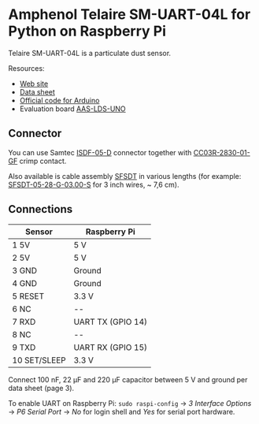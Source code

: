 # Amphenol Telaire SM-UART-04L for Python on Raspberry Pi

Telaire SM-UART-04L is a particulate dust sensor.

Resources:
* [Web site](https://www.amphenol-sensors.com/en/telaire/dust-sensors/3393-sm-uart-04l)
* [Data sheet](https://f.hubspotusercontent40.net/hubfs/9035299/Literature/AAS-916-139C-Telaire-SM-UART-04L_EN_043020-web.pdf)
* [Official code for Arduino](https://github.com/AmphenolAdvancedSensors/Telaire/tree/Dust-Sensor---Laser-Technology)
* Evaluation board [AAS-LDS-UNO](https://www.amphenol-sensors.com/en/telaire/509-accessories/3469-aas-lds-uno)

## Connector

You can use Samtec [ISDF-05-D](https://www.samtec.com/products/isdf-05-d) connector together with [CC03R-2830-01-GF](https://www.samtec.com/products/cc03r-2830-01-gf) crimp contact.

Also available is cable assembly [SFSDT](https://www.samtec.com/products/sfsdt) in various lengths (for example: [SFSDT-05-28-G-03.00-S](https://www.samtec.com/products/sfsdt-05-28-g-03.00-s) for 3 inch wires, ~ 7,6 cm).

## Connections

| Sensor       | Raspberry Pi      |
| ------------ | ----------------- |
| 1 5V         | 5 V               |
| 2 5V         | 5 V               |
| 3 GND        | Ground            |
| 4 GND        | Ground            |
| 5 RESET      | 3.3 V             |
| 6 NC         | --                |
| 7 RXD        | UART TX (GPIO 14) |
| 8 NC         | --                |
| 9 TXD        | UART RX (GPIO 15) |
| 10 SET/SLEEP | 3.3 V             |

Connect 100 nF, 22 μF and 220 μF capacitor between 5 V and ground per data sheet (page 3).

To enable UART on Raspberry Pi: `sudo raspi-config` → *3 Interface Options* → *P6 Serial Port* → *No* for login shell and *Yes* for serial port hardware.
